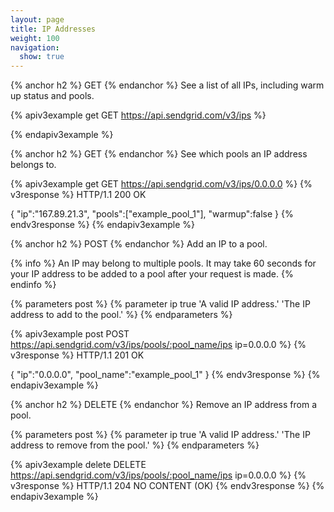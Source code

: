 ```yaml
---
layout: page
title: IP Addresses
weight: 100
navigation:
  show: true
---
```


{% anchor h2 %}
GET
{% endanchor %}
See a list of all IPs, including warm up status and pools.

{% apiv3example get GET https://api.sendgrid.com/v3/ips %}

{% endapiv3example %}

{% anchor h2 %}
GET
{% endanchor %}
See which pools an IP address belongs to.

{% apiv3example get GET https://api.sendgrid.com/v3/ips/0.0.0.0 %}
  {% v3response %}
HTTP/1.1 200 OK

{
  "ip":"167.89.21.3",
  "pools":["example_pool_1"],
  "warmup":false
}
  {% endv3response %}
{% endapiv3example %}

{% anchor h2 %}
POST
{% endanchor %}
Add an IP to a pool.

{% info %}
An IP may belong to multiple pools. It may take 60 seconds for your IP
address to be added to a pool after your request is made.
{% endinfo %}

{% parameters post %}
  {% parameter ip true 'A valid IP address.' 'The IP address to add to the pool.' %}
{% endparameters %}

{% apiv3example post POST https://api.sendgrid.com/v3/ips/pools/:pool_name/ips ip=0.0.0.0 %}
  {% v3response %}
HTTP/1.1 201 OK

{
    "ip":"0.0.0.0",
    "pool_name":"example_pool_1"
}
  {% endv3response %}
{% endapiv3example %}

{% anchor h2 %}
DELETE
{% endanchor %}
Remove an IP address from a pool.

{% parameters post %}
  {% parameter ip true 'A valid IP address.' 'The IP address to remove from the pool.' %}
{% endparameters %}

{% apiv3example delete DELETE https://api.sendgrid.com/v3/ips/pools/:pool_name/ips ip=0.0.0.0 %}
  {% v3response %}
HTTP/1.1 204 NO CONTENT (OK)
  {% endv3response %}
{% endapiv3example %}

